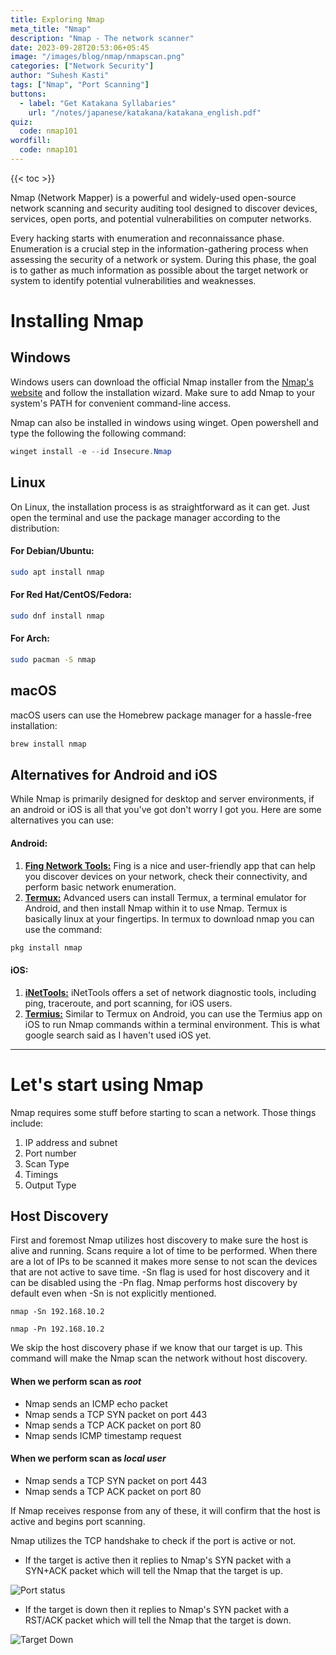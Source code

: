 ```yaml
---
title: Exploring Nmap
meta_title: "Nmap"
description: "Nmap - The network scanner"
date: 2023-09-28T20:53:06+05:45
image: "/images/blog/nmap/nmapscan.png"
categories: ["Network Security"]
author: "Suhesh Kasti"
tags: ["Nmap", "Port Scanning"]
buttons:
  - label: "Get Katakana Syllabaries"
    url: "/notes/japanese/katakana/katakana_english.pdf"
quiz:
  code: nmap101
wordfill:
  code: nmap101
---
```

{{< toc >}}

Nmap (Network Mapper) is a powerful and widely-used open-source network scanning and security auditing tool designed to discover devices, services, open ports, and potential vulnerabilities on computer networks. 

Every hacking starts with enumeration and reconnaissance phase. Enumeration is a crucial step in the information-gathering process when assessing the security of a network or system. During this phase, the goal is to gather as much information as possible about the target network or system to identify potential vulnerabilities and weaknesses. 


# Installing Nmap   

## Windows

Windows users can download the official Nmap installer from the [Nmap's website](https://nmap.org/download.html) and follow the installation wizard. Make sure to add Nmap to your system's PATH for convenient command-line access.

Nmap can also be installed in windows using winget. Open powershell and type the following the following command:
``` ps1
winget install -e --id Insecure.Nmap
```

## Linux

On Linux, the installation process is as straightforward as it can get. Just open the terminal and use the package manager according to the distribution:

#### For Debian/Ubuntu:

```bash
sudo apt install nmap
```

#### For Red Hat/CentOS/Fedora:

```bash
sudo dnf install nmap
```

#### For Arch:

```bash
sudo pacman -S nmap
```

## macOS

macOS users can use the Homebrew package manager for a hassle-free installation:
```bash
brew install nmap
```

## Alternatives for Android and iOS

While Nmap is primarily designed for desktop and server environments, if an android or iOS is all that you've got don't worry I got you. Here are some alternatives you can use:

#### Android:

1. **[Fing Network Tools:](https://play.google.com/store/apps/details?id=com.overlook.android.fing&pli=1)** Fing is a nice and user-friendly app that can help you discover devices on your network, check their connectivity, and perform basic network enumeration.
2. **[Termux:](https://f-droid.org/en/packages/com.termux/)** Advanced users can install Termux, a terminal emulator for Android, and then install Nmap within it to use Nmap. Termux is basically linux at your fingertips. In termux to download nmap you can use the command:

```bash
pkg install nmap
```

#### iOS:

1. **[iNetTools:](https://apps.apple.com/au/app/inettools-ping-dns-port-scan/id561659975)** iNetTools offers a set of network diagnostic tools, including ping, traceroute, and port scanning, for iOS users.
2. **[Termius:](https://apps.apple.com/us/app/termius-terminal-ssh-client/id549039908)** Similar to Termux on Android, you can use the Termius app on iOS to run Nmap commands within a terminal environment. This is what google search said as I haven't used iOS yet.

<hr>

# Let's start using Nmap

Nmap requires some stuff before starting to scan a network. Those things include:
1. IP address and subnet
2. Port number 
3. Scan Type
4. Timings
5. Output Type
## Host Discovery
First and foremost Nmap utilizes host discovery to make sure the host is alive and running. Scans require a lot of time to be performed. When there are a lot of IPs to be scanned it makes more sense to not scan the devices that are not active to save time. -Sn flag is used for host discovery and it can be disabled using the -Pn flag. Nmap performs host discovery by default even when -Sn is not explicitly mentioned.

`nmap -Sn 192.168.10.2`

`nmap -Pn 192.168.10.2`

We skip the host discovery phase if we know that our target is up. This command will make the Nmap scan the network without host discovery.

#### When we perform scan as *root*
- Nmap sends an ICMP echo packet
- Nmap sends a TCP SYN packet on port 443
- Nmap sends a TCP ACK packet on port 80
- Nmap sends ICMP timestamp request
#### When we perform scan as *local user*
- Nmap sends a TCP SYN packet on port 443
- Nmap sends a TCP ACK packet on port 80

If Nmap receives response from any of these, it will confirm that the host is active and begins port scanning.

Nmap utilizes the TCP handshake to check if the port is active or not. 
- If the target is active then it replies to Nmap's SYN packet with a SYN+ACK packet which will tell the Nmap that the target is up.

![Port status](/images/blog/nmap/targetup.png)

- If the target is down then it replies to Nmap's SYN packet with a RST/ACK packet which will tell the Nmap that the target is down.


![Target Down](/images/blog/nmap/targetdown.png)



